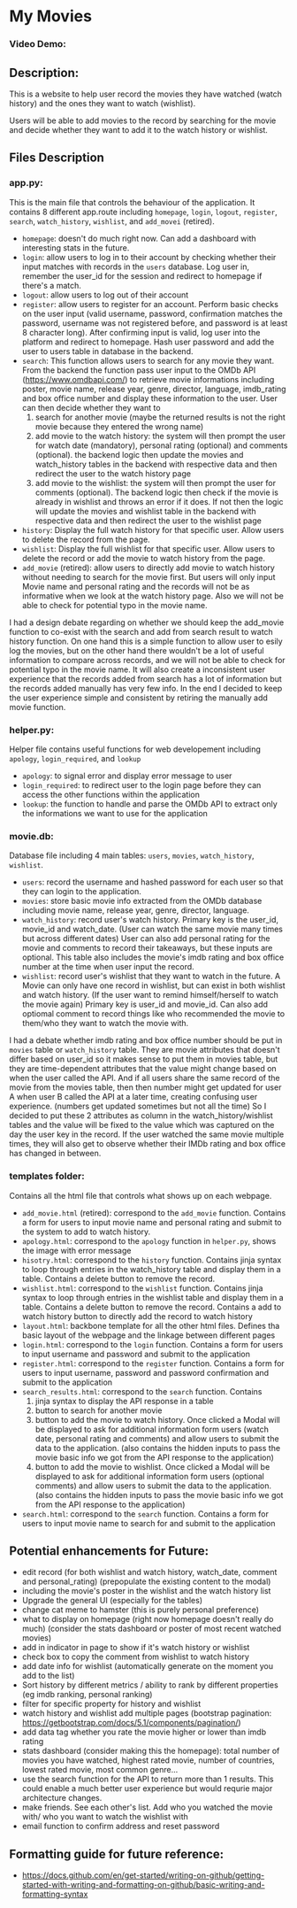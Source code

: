 # My Movies
### Video Demo:  <URL HERE>
## Description:
This is a website to help user record the movies they have watched (watch history) and the ones they want to watch (wishlist).

Users will be able to add movies to the record by searching for the movie and decide whether they want to add it to the watch history or wishlist.

## Files Description
### app.py:
This is the main file that controls the behaviour of the application. It contains 8 different app.route including `homepage`, `login`, `logout`, `register`, `search`, `watch_history`, `wishlist`, and `add_movei` (retired).
- `homepage`: doesn't do much right now. Can add a dashboard with interesting stats in the future.
- `login`: allow users to log in to their account by checking whether their input matches with records in the `users` database. Log user in, remember the user_id for the session and redirect to homepage if there's a match.
- `logout`: allow users to log out of their account
- `register`: allow users to register for an account. Perform basic checks on the user input (valid username, password, confirmation matches the password, username was not registered before, and password is at least 8 character long). After confirming input is valid, log user into the platform and redirect to homepage. Hash user password and add the user to users table in database in the backend.
- `search`: This function allows users to search for any movie they want. From the backend the function pass user input to the OMDb API (https://www.omdbapi.com/) to retrieve movie informations including poster, movie name, release year, genre, director, language, imdb_rating and box office number and display these information to the user. User can then decide whether they want to
    1. search for another movie (maybe the returned results is not the right movie because they entered the wrong name)
    2. add movie to the watch history: the system will then prompt the user for watch date (mandatory), personal rating (optional) and comments (optional). the backend logic then update the movies and watch_history tables in the backend with respective data and then redirect the user to the watch history page
    3. add movie to the wishlist: the system will then prompt the user for comments (optional). The backend logic then check if the movie is already in wishlist and throws an error if it does. If not then the logic will update the movies and wishlist table in the backend with respective data and then redirect the user to the wishlist page
- `history`: Display the full watch history for that specific user. Allow users to delete the record from the page.
- `wishlist`: Display the full wishlist for that specific user. Allow users to delete the record or add the movie to watch history from the page.
- `add_movie` (retired): allow users to directly add movie to watch history without needing to search for the movie first. But users will only input Movie name and personal rating and the records will not be as informative when we look at the watch history page. Also we will not be able to check for potential typo in the movie name.

I had a design debate regarding on whether we should keep the add_movie function to co-exist with the search and add from search result to watch history function. On one hand this is a simple function to allow user to esily log the movies, but on the other hand there wouldn't be a lot of useful information to compare across records, and we will not be able to check for potential typo in the movie name. It will also create a inconsistent user experience that the records added from search has a lot of information but the records added manually has very few info. In the end I decided to keep the user experience simple and consistent by retiring the manually add movie function.

### helper.py:
Helper file contains useful functions for web developement including `apology`, `login_required`, and `lookup`
- `apology`: to signal error and display error message to user
- `login_required`: to redirect user to the login page before they can access the other functions within the application
- `lookup`: the function to handle and parse the OMDb API to extract only the informations we want to use for the application

### movie.db:
Database file including 4 main tables: `users`, `movies`, `watch_history`, `wishlist`.
- `users`: record the username and hashed password for each user so that they can login to the application.
- `movies`: store basic movie info extracted from the OMDb database including movie name, release year, genre, director, language.
- `watch_history`: record user's watch history. Primary key is the user_id, movie_id and watch_date. (User can watch the same movie many times but across different dates) User can also add personal rating for the movie and comments to record their takeaways, but these inputs are optional. This table also includes the movie's imdb rating and box office number at the time when user input the record.
- `wishlist`: record user's wishlist that they want to watch in the future. A Movie can only have one record in wishlist, but can exist in both wishlist and watch history. (If the user want to remind himself/herself to watch the movie again) Primary key is user_id and movie_id. Can also add optiomal comment to record things like who recommended the movie to them/who they want to watch the movie with.

I had a debate whether imdb rating and box office number should be put in `movies` table or `watch_history` table. They are movie attributes that doesn't differ based on user_id so it makes sense to put them in movies table, but they are time-dependent attributes that the value might change based on when the user called the API. And if all users share the same record of the movie from the movies table, then then number might get updated for user A when user B called the API at a later time, creating confusing user experience. (numbers get updated sometimes but not all the time) So I decided to put these 2 attributes as column in the watch_history/wishlist tables and the value will be fixed to the value which was captured on the day the user key in the record. If the user watched the same movie multiple times, they will also get to observe whether their IMDb rating and box office has changed in between.

### templates folder:
Contains all the html file that controls what shows up on each webpage.
- `add_movie.html` (retired): correspond to the `add_movie` function. Contains a form for users to input movie name and personal rating and submit to the system to add to watch history.
- `apology.html`: correspond to the `apology` function in `helper.py`, shows the image with error message
- `hisotry.html`: correspond to the `history` function. Contains jinja syntax to loop through entries in the watch_history table and display them in a table. Contains a delete button to remove the record.
- `wishlist.html`: correspond to the `wishlist` function. Contains jinja syntax to loop through entries in the wishlist table and display them in a table. Contains a delete button to remove the record. Contains a add to watch history button to directly add the record to watch history
- `layout.html`: backbone template for all the other html files. Defines tha basic layout of the webpage and the linkage between different pages
- `login.html`: correspond to the `login` function. Contains a form for users to input username and password and submit to the application
- `register.html`: correspond to the `register` function. Contains a form for users to input username, password and password confirmation and submit to the application
- `search_results.html`: correspond to the `search` function. Contains
    1. jinja syntax to display the API response in a table
    2. button to search for another movie
    3. button to add the movie to watch history. Once clicked a Modal will be displayed to ask for additional information form users (watch date, personal rating and comments) and allow users to submit the data to the application. (also contains the hidden inputs to pass the movie basic info we got from the API response to the application)
    4. button to add the movie to wishlist. Once clicked a Modal will be displayed to ask for additional information form users (optional comments) and allow users to submit the data to the application. (also contains the hidden inputs to pass the movie basic info we got from the API response to the application)
- `search.html`: correspond to the `search` function. Contains a form for users to input movie name to search for and submit to the application

## Potential enhancements for Future:
- edit record (for both wishlist and watch history, watch_date, comment and personal_rating) (prepopulate the existing content to the modal)
- including the movie's poster in the wishlist and the watch history list
- Upgrade the general UI (especially for the tables)
- change cat meme to hamster (this is purely personal preference)
- what to display on homepage (right now homepage doesn't really do much) (consider the stats dashboard or poster of most recent watched movies)
- add in indicator in page to show if it's watch history or wishlist
- check box to copy the comment from wishlist to watch history
- add date info for wishlist (automatically generate on the moment you add to the list)
- Sort history by different metrics / ability to rank by different properties (eg imdb ranking, personal ranking)
- filter for specific property for history and wishlist
- watch history and wishlist add multiple pages (bootstrap pagination: https://getbootstrap.com/docs/5.1/components/pagination/)
- add data tag whether you rate the movie higher or lower than imdb rating
- stats dashboard (consider making this the homepage): total number of movies you have watched, highest rated movie, number of countries, lowest rated movie, most common genre...
- use the search function for the API to return more than 1 results. This could enable a much better user experience but would requrie major architecture changes.
- make friends. See each other's list. Add who you watched the movie with/ who you want to watch the wishlist with
- email function to confirm address and reset password

## Formatting guide for future reference:
- https://docs.github.com/en/get-started/writing-on-github/getting-started-with-writing-and-formatting-on-github/basic-writing-and-formatting-syntax